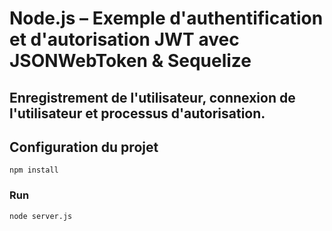 # Node.js – Exemple d'authentification et d'autorisation JWT avec JSONWebToken & Sequelize

## Enregistrement de l'utilisateur, connexion de l'utilisateur et processus d'autorisation.




## Configuration du projet
```
npm install
```

### Run
```
node server.js
```
